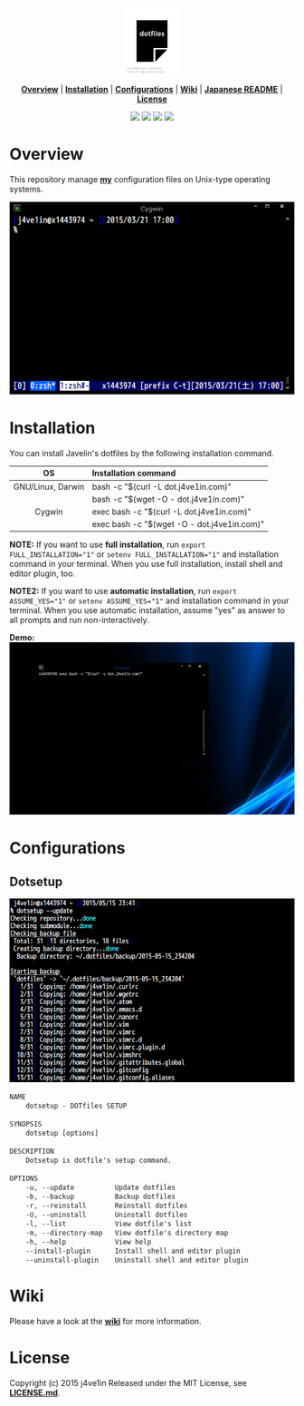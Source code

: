 <p align="center">
<img width=20% src="https://raw.githubusercontent.com/j4ve1in/dotfiles/master/img/dotfiles.png">
</p>

<p align="center">
<b><a href="#overview">Overview</a></b>
|
<b><a href="#installation">Installation</a></b>
|
<b><a href="#configurations">Configurations</a></b>
|
<b><a href="#wiki">Wiki</a></b>
|
<b><a href="https://github.com/j4ve1in/dotfiles/blob/master/README.ja.md">Japanese README</a></b>
|
<b><a href="#license">License</a></b>
</p>

<p align="center">
<a href="https://waffle.io/j4ve1in/dotfiles"><img src="https://img.shields.io/badge/task-Waffle.io-blue.svg?style=flat-square"></a>
<a href="https://gitter.im/j4ve1in/dotfiles?utm_source=badge&utm_medium=badge&utm_campaign=pr-badge&utm_content=badge"><img src="https://img.shields.io/badge/chat-Gitter-lightgrey.svg?style=flat-square"></a>
<a href="https://github.com/j4ve1in/dotfiles/blob/master/LICENSE.md"><img src="https://img.shields.io/github/license/mashape/apistatus.svg?style=flat-square"></a>
<a href="https://github.com/j4ve1in/dotfiles/wiki#my-environment"><img src="https://img.shields.io/badge/platform-GNU%2FLinux%20|%20Darwin%20|%20Cygwin-lightgrey.svg?style=flat-square"></a>
</p>


# Overview
This repository manage **[my](https://github.com/j4ve1in)** configuration files on Unix-type operating systems.

![Screenshot](/img/screenshot.png "Screenshot")

# Installation
You can install Javelin's dotfiles by the following installation command.

| OS                | Installation command                        |
|:-----------------:|:--------------------------------------------|
| GNU/Linux, Darwin | bash -c "$(curl -L dot.j4ve1in.com)"        |
|                   | bash -c "$(wget -O - dot.j4ve1in.com)"      |
| Cygwin            | exec bash -c "$(curl -L dot.j4ve1in.com)"   |
|                   | exec bash -c "$(wget -O - dot.j4ve1in.com)" |

**NOTE:** If you want to use **full installation**, run `export FULL_INSTALLATION="1"` or `setenv FULL_INSTALLATION="1"` and installation command in your terminal. When you use full installation, install shell and editor plugin, too.

**NOTE2:** If you want to use **automatic installation**, run `export ASSUME_YES="1"` or `setenv ASSUME_YES="1"` and installation command in your terminal. When you use automatic installation, assume "yes" as answer to all prompts and run non-interactively.

**Demo:**
![Demo](/img/demo.gif "Demo")

# Configurations
## Dotsetup
![dotsetup](/img/dotsetup.png "dotsetup")

    NAME
        dotsetup - DOTfiles SETUP

    SYNOPSIS
        dotsetup [options]

    DESCRIPTION
        Dotsetup is dotfile's setup command.

    OPTIONS
        -u, --update          Update dotfiles
        -b, --backup          Backup dotfiles
        -r, --reinstall       Reinstall dotfiles
        -U, --uninstall       Uninstall dotfiles
        -l, --list            View dotfile's list
        -m, --directory-map   View dotfile's directory map
        -h, --help            View help
        --install-plugin      Install shell and editor plugin
        --uninstall-plugin    Uninstall shell and editor plugin

# Wiki
Please have a look at the **[wiki](https://github.com/j4ve1in/dotfiles/wiki "Wiki")** for more information.

# License
Copyright (c) 2015 j4ve1in
Released under the MIT License, see **[LICENSE.md](https://github.com/j4ve1in/dotfiles/blob/master/LICENSE.md "LICENSE.md")**.
